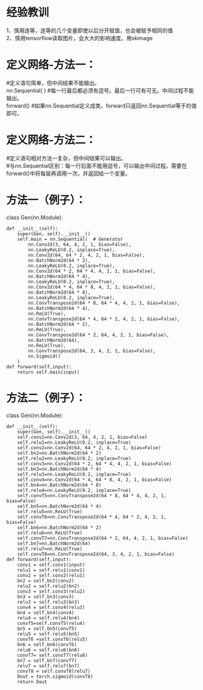 # 经验教训
1、慎用连等，连等的几个变量即使以后分开赋值，也会被赋予相同的值  
2、慎用tensorflow读取图片，会大大的影响速度。用skimage  
# 定义网络-方法一：
#定义语句简单，但中间结果不能输出。  
nn.Sequential(   ) #每一行最后都必须有逗号。最后一行可有可无。中间过程不能输出。  
forward()  #如果nn.Sequential定义成类，forward只返回nn.Sequential等于的值即可。  
# 定义网络-方法二：  
#定义语句相对方法一复杂，但中间结果可以输出。  
#与nn.Sequential区别：每一行后面不能用逗号，可以输出中间过程。需要在forward()中将每层再调用一次，并返回给一个变量。  
# 方法一（例子）：  
class Gen(nn.Module):  

    def __init__(self):  
        super(Gen, self).__init__()  
        self.main = nn.Sequential(  # Generator  
            nn.Conv2d(3, 64, 4, 2, 1, bias=False),  
            nn.LeakyReLU(0.2, inplace=True),  
            nn.Conv2d(64, 64 * 2, 4, 2, 1, bias=False),  
            nn.BatchNorm2d(64 * 2),  
            nn.LeakyReLU(0.2, inplace=True),  
            nn.Conv2d(64 * 2, 64 * 4, 4, 2, 1, bias=False),  
            nn.BatchNorm2d(64 * 4),  
            nn.LeakyReLU(0.2, inplace=True),  
            nn.Conv2d(64 * 4, 64 * 8, 4, 2, 1, bias=False),  
            nn.BatchNorm2d(64 * 8),  
            nn.LeakyReLU(0.2, inplace=True),  
            nn.ConvTranspose2d(64 * 8, 64 * 4, 4, 2, 1, bias=False),  
            nn.BatchNorm2d(64 * 4),  
            nn.ReLU(True),  
            nn.ConvTranspose2d(64 * 4, 64 * 2, 4, 2, 1, bias=False),  
            nn.BatchNorm2d(64 * 2),  
            nn.ReLU(True),  
            nn.ConvTranspose2d(64 * 2, 64, 4, 2, 1, bias=False),  
            nn.BatchNorm2d(64),  
            nn.ReLU(True),  
            nn.ConvTranspose2d(64, 3, 4, 2, 1, bias=False),  
            nn.Sigmoid()  
        )  
    def forward(self,input):  
        return self.main(input)  

# 方法二（例子）：          
class Gen(nn.Module):  

    def __init__(self):  
        super(Gen, self).__init__()  
        self.conv1=nn.Conv2d(3, 64, 4, 2, 1, bias=False)  
        self.relu1=nn.LeakyReLU(0.2, inplace=True)  
        self.conv2=nn.Conv2d(64, 64 * 2, 4, 2, 1, bias=False)  
        self.bn2=nn.BatchNorm2d(64 * 2)  
        self.relu2=nn.LeakyReLU(0.2, inplace=True)  
        self.conv3=nn.Conv2d(64 * 2, 64 * 4, 4, 2, 1, bias=False)  
        self.bn3=nn.BatchNorm2d(64 * 4)  
        self.relu3=nn.LeakyReLU(0.2, inplace=True)  
        self.conv4=nn.Conv2d(64 * 4, 64 * 8, 4, 2, 1, bias=False)  
        self.bn4=nn.BatchNorm2d(64 * 8)  
        self.relu4=nn.LeakyReLU(0.2, inplace=True)  
        self.convT5=nn.ConvTranspose2d(64 * 8, 64 * 4, 4, 2, 1, bias=False)  
        self.bn5=nn.BatchNorm2d(64 * 4)  
        self.relu5=nn.ReLU(True)  
        self.convT6=nn.ConvTranspose2d(64 * 4, 64 * 2, 4, 2, 1, bias=False)  
        self.bn6=nn.BatchNorm2d(64 * 2)  
        self.relu6=nn.ReLU(True)  
        self.convT7=nn.ConvTranspose2d(64 * 2, 64, 4, 2, 1, bias=False)  
        self.bn7=nn.BatchNorm2d(64)  
        self.relu7=nn.ReLU(True)  
        self.convT8=nn.ConvTranspose2d(64, 3, 4, 2, 1, bias=False)  
    def forward(self,input):  
        conv1 = self.conv1(input)  
        relu1 = self.relu1(conv1)  
        conv2 = self.conv2(relu1)  
        bn2 = self.bn2(conv2)  
        relu2 = self.relu2(bn2)  
        conv3 = self.conv3(relu2)  
        bn3 = self.bn3(conv3)  
        relu3 = self.relu3(bn3)  
        conv4 = self.conv4(relu3)  
        bn4 = self.bn4(conv4)  
        relu4 = self.relu4(bn4)  
        convT5=self.convT5(relu4)  
        bn5 = self.bn5(convT5)  
        relu5 = self.relu5(bn5)  
        convT6 =self.convT6(relu5)  
        bn6 = self.bn6(convT6)  
        relu6 = self.relu6(bn6)  
        convT7= self.convT7(relu6)  
        bn7 = self.bn7(convT7)  
        relu7 = self.relu7(bn7)  
        convT8 = self.convT8(relu7)  
        Dout = torch.sigmoid(convT8)  
        return Dout  
    
